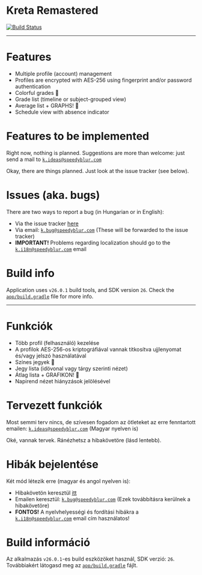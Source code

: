 # Kreta Remastered

[![Build Status](https://travis-ci.org/forcemagic/kreta-remastered.svg?branch=master)](https://travis-ci.org/forcemagic/kreta-remastered)

---

# Features

* Multiple profile (account) management
* Profiles are encrypted with AES-256 using fingerprint and/or password authentication
* Colorful grades :rainbow:
* Grade list (timeline or subject-grouped view)
* Average list + GRAPHS! :tada:
* Schedule view with absence indicator

# Features to be implemented

Right now, nothing is planned. Suggestions are more than welcome: just send a mail to [`k.ideas@speedyblur.com`](mailto:k.ideas@speedyblur.com)

Okay, there are things planned. Just look at the issue tracker (see below).

# Issues (aka. bugs)

There are two ways to report a bug (in Hungarian or in English):

* Via the issue tracker [here](https://github.com/forcemagic/kreta-remastered/issues)
* Via email: [`k.bug@speedyblur.com`](mailto:k.bug@speedyblur.com) (These will be forwarded to the issue tracker)
* **IMPORTANT!** Problems regarding localization should go to the [`k.i18n@speedyblur.com`](mailto:k.i18n@speedyblur.com) email

# Build info

Application uses `v26.0.1` build tools, and SDK version `26`.
Check the [`app/build.gradle`](https://github.com/forcemagic/kreta-remastered/blob/master/app/build.gradle) file for more info.

---

# Funkciók

* Több profil (felhasználó) kezelése
* A profilok AES-256-os kriptográfiával vannak titkosítva ujjlenyomat és/vagy jelszó használatával
* Színes jegyek :rainbow:
* Jegy lista (idövonal vagy tárgy szerinti nézet)
* Átlag lista + GRAFIKON! :tada:
* Napirend nézet hiányzások jelölésével

# Tervezett funkciók

Most semmi terv nincs, de szívesen fogadom az ötleteket az erre fenntartott emailen:
[`k.ideas@speedyblur.com`](mailto:k.ideas@speedyblur.com) (Magyar nyelven is)

Oké, vannak tervek. Ránézhetsz a hibakövetöre (lásd lentebb).

# Hibák bejelentése

Két mód létezik erre (magyar és angol nyelven is):

* Hibakövetön keresztül [itt](https://github.com/forcemagic/kreta-remastered/issues)
* Emailen keresztül: [`k.bug@speedyblur.com`](mailto:k.bug@speedyblur.com) (Ezek továbbításra kerülnek a hibakövetöre)
* **FONTOS!** A nyelvhelyességi és fordítási hibákra a [`k.i18n@speedyblur.com`](mailto:k.i18n@speedyblur.com) email cím használatos!

# Build információ

Az alkalmazás `v26.0.1`-es build eszközöket használ, SDK verzió: `26`.
Továbbiakért látogasd meg az [`app/build.gradle`](https://github.com/forcemagic/kreta-remastered/blob/master/app/build.gradle) fájlt.

